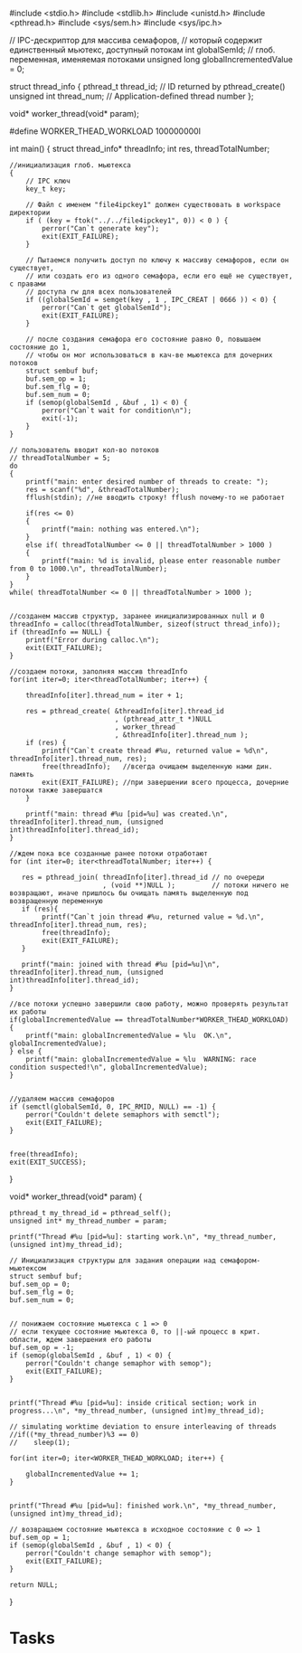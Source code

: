 #include <stdio.h>
#include <stdlib.h>
#include <unistd.h>
#include <pthread.h>
#include <sys/sem.h>
#include <sys/ipc.h>


// IPC-дескриптор для массива семафоров,
// который содержит единственный мьютекс, доступный потокам
int globalSemId;
// глоб. переменная, именяемая потоками
unsigned long globalIncrementedValue = 0;


struct thread_info {
    pthread_t thread_id;     // ID returned by pthread_create()
    unsigned int thread_num; // Application-defined thread number
};

void* worker_thread(void* param);

#define WORKER_THEAD_WORKLOAD 100000000l


int main()
{
    struct thread_info* threadInfo;
    int res, threadTotalNumber;


    //инициализация глоб. мьютекса
    {
        // IPC ключ
        key_t key;

        // Файл с именем "file4ipckey1" должен существовать в workspace директории
        if ( (key = ftok("../../file4ipckey1", 0)) < 0 ) {
            perror("Can`t generate key");
            exit(EXIT_FAILURE);
        }

        // Пытаемся получить доступ по ключу к массиву семафоров, если он существует,
        // или создать его из одного семафора, если его ещё не существует, с правами
        // доступа rw для всех пользователей
        if ((globalSemId = semget(key , 1 , IPC_CREAT | 0666 )) < 0) {
            perror("Can`t get globalSemId");
            exit(EXIT_FAILURE);
        }

        // после создания семафора его состояние равно 0, повышаем состояние до 1,
        // чтобы он мог использоваться в кач-ве мьютекса для дочерних потоков
        struct sembuf buf;
        buf.sem_op = 1;
        buf.sem_flg = 0;
        buf.sem_num = 0;
        if (semop(globalSemId , &buf , 1) < 0) {
            perror("Can`t wait for condition\n");
            exit(-1);
        }
    }

    // пользователь вводит кол-во потоков
    // threadTotalNumber = 5;
    do
    {
        printf("main: enter desired number of threads to create: ");
        res = scanf("%d", &threadTotalNumber);
        fflush(stdin); //не вводить строку! fflush почему-то не работает

        if(res <= 0)
        {
            printf("main: nothing was entered.\n");
        }
        else if( threadTotalNumber <= 0 || threadTotalNumber > 1000 )
        {
            printf("main: %d is invalid, please enter reasonable number from 0 to 1000.\n", threadTotalNumber);
        }
    }
    while( threadTotalNumber <= 0 || threadTotalNumber > 1000 );


    //созданем массив структур, заранее инициализированных null и 0
    threadInfo = calloc(threadTotalNumber, sizeof(struct thread_info));
    if (threadInfo == NULL) {
        printf("Error during calloc.\n");
        exit(EXIT_FAILURE);
    }

    //создаем потоки, заполняя массив threadInfo
    for(int iter=0; iter<threadTotalNumber; iter++) {

        threadInfo[iter].thread_num = iter + 1;

        res = pthread_create( &threadInfo[iter].thread_id
                              , (pthread_attr_t *)NULL
                              , worker_thread
                              , &threadInfo[iter].thread_num );
        if (res) {
            printf("Can`t create thread #%u, returned value = %d\n", threadInfo[iter].thread_num, res);
            free(threadInfo);   //всегда очищаем выделенную нами дин. память
            exit(EXIT_FAILURE); //при завершении всего процесса, дочерние потоки также завершатся
        }

        printf("main: thread #%u [pid=%u] was created.\n", threadInfo[iter].thread_num, (unsigned int)threadInfo[iter].thread_id);
    }

    //ждем пока все созданные ранее потоки отработают
    for (int iter=0; iter<threadTotalNumber; iter++) {

       res = pthread_join( threadInfo[iter].thread_id // по очереди
                           , (void **)NULL );         // потоки ничего не возвращают, иначе пришлось бы очищать память выделенную под возвращенную переменную
       if (res){
            printf("Can`t join thread #%u, returned value = %d.\n", threadInfo[iter].thread_num, res);
            free(threadInfo);
            exit(EXIT_FAILURE);
       }

       printf("main: joined with thread #%u [pid=%u]\n", threadInfo[iter].thread_num, (unsigned int)threadInfo[iter].thread_id);
    }

    //все потоки успешно завершили свою работу, можно проверять результат их работы
    if(globalIncrementedValue == threadTotalNumber*WORKER_THEAD_WORKLOAD) {
        printf("main: globalIncrementedValue = %lu  OK.\n", globalIncrementedValue);
    } else {
        printf("main: globalIncrementedValue = %lu  WARNING: race condition suspected!\n", globalIncrementedValue);
    }


    //удаляем массив семафоров
    if (semctl(globalSemId, 0, IPC_RMID, NULL) == -1) {
        perror("Couldn't delete semaphors with semctl");
        exit(EXIT_FAILURE);
    }


    free(threadInfo);
    exit(EXIT_SUCCESS);
}


void* worker_thread(void* param) {

    pthread_t my_thread_id = pthread_self();
    unsigned int* my_thread_number = param;

    printf("Thread #%u [pid=%u]: starting work.\n", *my_thread_number, (unsigned int)my_thread_id);

    // Инициализация структуры для задания операции над семафором-мьютексом
    struct sembuf buf;
    buf.sem_op = 0;
    buf.sem_flg = 0;
    buf.sem_num = 0;


    // понижаем состояние мьютекса с 1 => 0
    // если текущее состояние мьютекса 0, то ||-ый процесс в крит. области, ждем завершения его работы
    buf.sem_op = -1;
    if (semop(globalSemId , &buf , 1) < 0) {
        perror("Couldn't change semaphor with semop");
        exit(EXIT_FAILURE);
    }


    printf("Thread #%u [pid=%u]: inside critical section; work in progress...\n", *my_thread_number, (unsigned int)my_thread_id);

    // simulating worktime deviation to ensure interleaving of threads
    //if((*my_thread_number)%3 == 0)
    //    sleep(1);

    for(int iter=0; iter<WORKER_THEAD_WORKLOAD; iter++) {

        globalIncrementedValue += 1;
    }


    printf("Thread #%u [pid=%u]: finished work.\n", *my_thread_number, (unsigned int)my_thread_id);

    // возвращаем состояние мьютекса в исходное состояние с 0 => 1
    buf.sem_op = 1;
    if (semop(globalSemId , &buf , 1) < 0) {
        perror("Couldn't change semaphor with semop");
        exit(EXIT_FAILURE);
    }

    return NULL;
}
# Tasks
